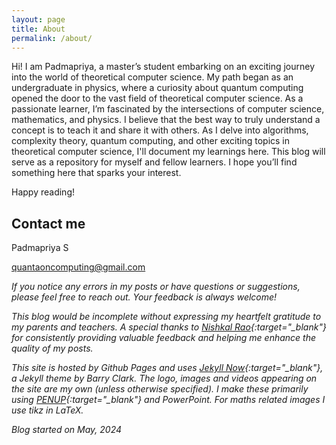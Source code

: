 ```yaml
---
layout: page
title: About
permalink: /about/
---
```

                                                        
Hi! I am Padmapriya, a master’s student embarking on an exciting journey into the world of theoretical computer science. My path began as an undergraduate in physics, where a curiosity about quantum computing opened the door to the vast field of theoretical computer science. As a passionate learner, I’m fascinated by the intersections of computer science, mathematics, and physics. I believe that the best way to truly understand a concept is to teach it and share it with others. As I delve into algorithms, complexity theory, quantum computing, and other exciting topics in theoretical computer science, I'll document my learnings here. This blog will serve as a repository for myself and fellow learners. I hope you’ll find something here that sparks your interest.

Happy reading!

## Contact me

Padmapriya S

[quantaoncomputing@gmail.com](mailto:quantaoncomputing@gmail.com)

<!--[Website](https://padmapriya-s1.github.io/){:target="_blank"}-->


*If you notice any errors in my posts or have questions or suggestions, please feel free to reach out. Your feedback is always welcome!*

*This blog would be incomplete without expressing my heartfelt gratitude to my parents and teachers. A special thanks to [Nishkal Rao](https://github.com/nishkalrao20){:target="_blank"} for consistently providing valuable feedback and helping me enhance the quality of my posts.*

*This site is hosted by Github Pages and uses [Jekyll Now](https://github.com/barryclark/jekyll-now){:target="_blank"}, a Jekyll theme by Barry Clark. 
The logo, images and videos appearing on the site are my own (unless otherwise specified). I make these primarily using [PENUP](https://www.penup.com/main/home){:target="_blank"} and PowerPoint. For maths related images I use tikz in LaTeX.* 

*Blog started on May, 2024*
